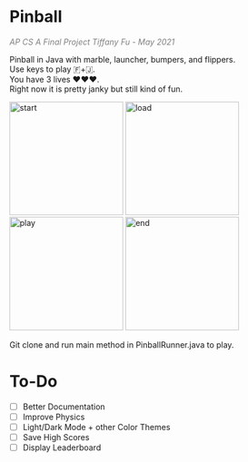 # Pinball 

<em style="color:grey"> AP CS A Final Project Tiffany Fu - May 2021 </em>

Pinball in Java with marble, launcher, bumpers, and flippers.  
Use keys to play 🇫+🇯.  
You have 3 lives ♥️♥️♥️.  
Right now it is pretty janky but still kind of fun.   

<div>
  <img width="200" alt="start" src="https://github.com/tiffanyfu7/pinball/assets/71473099/f106e18c-8846-4232-bbe9-414a2edfe4a3">
  <img width="200" alt="load" src="https://github.com/tiffanyfu7/pinball/assets/71473099/632d1ec6-1f21-4b55-ba30-73167c5e05d9">
  <img width="200" alt="play" src="https://github.com/tiffanyfu7/pinball/assets/71473099/c292ccff-bf5e-4b95-9ba6-f59c5e6d46ad">
  <img width="200" alt="end" src="https://github.com/tiffanyfu7/pinball/assets/71473099/36d7a88d-6a6b-4eaa-92e6-2f920c21c5fd">
</div> 

Git clone and run main method in PinballRunner.java to play.  

# To-Do
- [ ] Better Documentation
- [ ] Improve Physics
- [ ] Light/Dark Mode + other Color Themes
- [ ] Save High Scores
- [ ] Display Leaderboard
